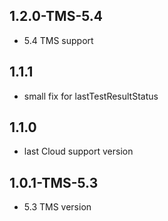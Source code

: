 ## 1.2.0-TMS-5.4

* 5.4 TMS support

## 1.1.1

* small fix for lastTestResultStatus

## 1.1.0

* last Cloud support version

## 1.0.1-TMS-5.3

* 5.3 TMS version
